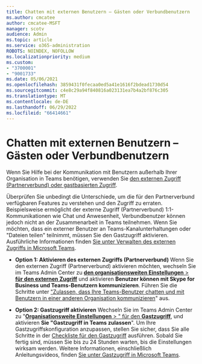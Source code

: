 ```yaml
---
title: Chatten mit externen Benutzern – Gästen oder Verbundbenutzern
ms.author: cmcatee
author: cmcatee-MSFT
manager: scotv
audience: Admin
ms.topic: article
ms.service: o365-administration
ROBOTS: NOINDEX, NOFOLLOW
ms.localizationpriority: medium
ms.custom:
- "3700001"
- "9001733"
ms.date: 05/06/2021
ms.openlocfilehash: 3859431f0fecaa0ed5a41e1616f2bdead1730d54
ms.sourcegitcommit: c4e8c29a94f840816a023131ea7b4a2bf876c305
ms.translationtype: MT
ms.contentlocale: de-DE
ms.lasthandoff: 06/29/2022
ms.locfileid: "66414661"
---
```

# <a name="chat-with-external-users---guests-or-federated-users"></a>Chatten mit externen Benutzern – Gästen oder Verbundbenutzern

Wenn Sie Hilfe bei der Kommunikation mit Benutzern außerhalb Ihrer Organisation in Teams benötigen, verwenden Sie [den externen Zugriff (Partnerverbund) oder gastbasierten Zugriff](https://docs.microsoft.com/microsoftteams/manage-external-access#external-access-vs-guest-access).

Überprüfen Sie unbedingt die Unterschiede, um die für den Partnerverbund verfügbaren Features zu verstehen und den Zugriff zu erraten. Beispielsweise ermöglicht der externe Zugriff (Partnerverbund) 1:1-Kommunikationen wie Chat und Anwesenheit, Verbundbenutzer können jedoch nicht an der Zusammenarbeit in Teams teilnehmen. Wenn Sie möchten, dass ein externer Benutzer an Teams-Kanalunterhaltungen oder "Dateien teilen" teilnimmt, müssen Sie den Gastzugriff aktivieren. Ausführliche Informationen finden [Sie unter Verwalten des externen Zugriffs in Microsoft Teams](https://docs.microsoft.com/microsoftteams/manage-external-access#external-access-vs-guest-access).

- **Option 1: Aktivieren des externen Zugriffs (Partnerverbund)** Wenn Sie den externen Zugriff (Partnerverbund) aktivieren möchten, wechseln Sie im Teams Admin Center zu [**den organisationsweiten Einstellungen** > **für den externen Zugriff**](https://admin.teams.microsoft.com/company-wide-settings/external-communications) und aktivieren **Benutzer können mit Skype for Business und Teams-Benutzern kommunizieren**. Führen Sie die Schritte unter ["Zulassen, dass Ihre Teams-Benutzer chatten und mit Benutzern in einer anderen Organisation kommunizieren](https://docs.microsoft.com/microsoftteams/manage-external-access#let-your-teams-users-chat-and-communicate-with-users-in-another-organization)" aus.

- **Option 2: Gastzugriff aktivieren** Wechseln Sie im Teams Admin Center zu "[**Organisationsweite Einstellungen** > " für den **Gastzugriff**](https://admin.teams.microsoft.com/company-wide-settings/guest-configuration), und aktivieren **Sie "Gastzugriff in Teams zulassen**". Um Ihre Gastzugriffskonfiguration anzupassen, stellen Sie sicher, dass Sie alle Schritte in der [Checkliste für den Gastzugriff](https://docs.microsoft.com/microsoftteams/guest-access-checklist) ausführen. Sobald Sie fertig sind, müssen Sie bis zu 24 Stunden warten, bis die Einstellungen wirksam werden. Weitere Informationen, einschließlich Anleitungsvideos, finden [Sie unter Gastzugriff in Microsoft Teams](https://docs.microsoft.com/microsoftteams/guest-access).